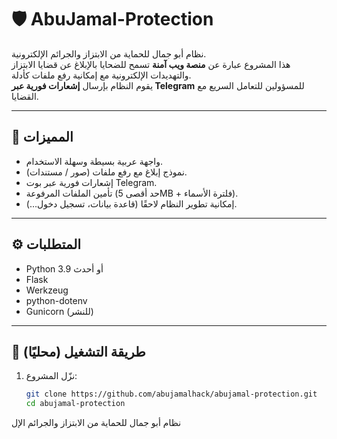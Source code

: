 # 🛡️ AbuJamal-Protection

نظام أبو جمال للحماية من الابتزاز والجرائم الإلكترونية.  
هذا المشروع عبارة عن **منصة ويب آمنة** تسمح للضحايا بالإبلاغ عن قضايا الابتزاز والتهديدات الإلكترونية مع إمكانية رفع ملفات كأدلة.  
يقوم النظام بإرسال **إشعارات فورية عبر Telegram** للمسؤولين للتعامل السريع مع القضايا.

---

## 📌 المميزات
- واجهة عربية بسيطة وسهلة الاستخدام.
- نموذج إبلاغ مع رفع ملفات (صور / مستندات).
- إشعارات فورية عبر بوت Telegram.
- تأمين الملفات المرفوعة (حد أقصى 5MB + فلترة الأسماء).
- إمكانية تطوير النظام لاحقًا (قاعدة بيانات، تسجيل دخول…).

---

## ⚙️ المتطلبات
- Python 3.9 أو أحدث
- Flask
- Werkzeug
- python-dotenv
- Gunicorn (للنشر)

---

## 🚀 طريقة التشغيل (محليًا)
1. نزّل المشروع:
   ```bash
   git clone https://github.com/abujamalhack/abujamal-protection.git
   cd abujamal-protection
نظام أبو جمال للحماية من الابتزاز والجرائم الإل
